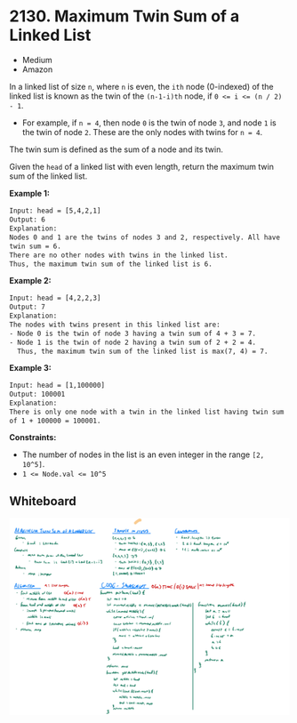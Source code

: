 # 2130. Maximum Twin Sum of a Linked List
- Medium
- Amazon

In a linked list of size `n`, where `n` is even, the `ith` node (0-indexed) of
the linked list is known as the twin of the `(n-1-i)th` node, if
`0 <= i <= (n / 2) - 1`.

- For example, if `n = 4`, then node `0` is the twin of node `3`, and node `1`
is the twin of node `2`. These are the only nodes with twins for `n = 4`.

The twin sum is defined as the sum of a node and its twin.

Given the `head` of a linked list with even length, return the maximum twin sum
of the linked list.

**Example 1:**
```
Input: head = [5,4,2,1]
Output: 6
Explanation:
Nodes 0 and 1 are the twins of nodes 3 and 2, respectively. All have twin sum = 6.
There are no other nodes with twins in the linked list.
Thus, the maximum twin sum of the linked list is 6.
```

**Example 2:**
```
Input: head = [4,2,2,3]
Output: 7
Explanation:
The nodes with twins present in this linked list are:
- Node 0 is the twin of node 3 having a twin sum of 4 + 3 = 7.
- Node 1 is the twin of node 2 having a twin sum of 2 + 2 = 4.
  Thus, the maximum twin sum of the linked list is max(7, 4) = 7.
```

**Example 3:**
```
Input: head = [1,100000]
Output: 100001
Explanation:
There is only one node with a twin in the linked list having twin sum of 1 + 100000 = 100001.
```

**Constraints:**
- The number of nodes in the list is an even integer in the range `[2, 10^5]`.
- `1 <= Node.val <= 10^5`

## Whiteboard
![Whiteboard Image][whiteboard-image]

<!-- Refs -->
[whiteboard-image]: whiteboard.jpg
